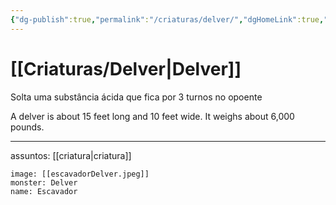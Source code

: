 ```yaml
---
{"dg-publish":true,"permalink":"/criaturas/delver/","dgHomeLink":true,"dgPassFrontmatter":false}
---
```



# [[Criaturas/Delver|Delver]]
Solta uma substância ácida que fica por 3 turnos no opoente

A delver is about 15 feet long and 10 feet wide. It weighs about 6,000 pounds.


---
assuntos: [[criatura|criatura]] 
```statblock
image: [[escavadorDelver.jpeg]]
monster: Delver
name: Escavador
```
